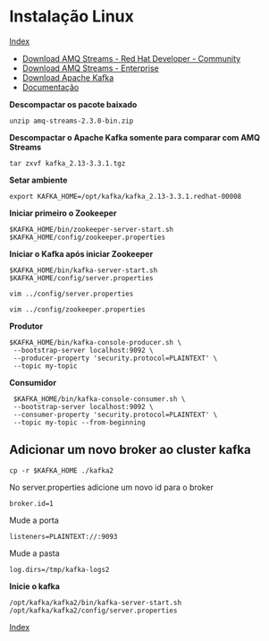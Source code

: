 #
# Instalação Linux 

[Index](./index.md)

- [Download AMQ Streams - Red Hat Developer - Community ](https://developers.redhat.com/products/amq/download)
- [Download AMQ Streams - Enterprise ](https://access.redhat.com/downloads/)
- [Download Apache Kafka](https://kafka.apache.org/downloads)
- [Documentação](https://access.redhat.com/documentation/en-us/red_hat_amq/7.7)


**Descompactar os pacote baixado**
```
unzip amq-streams-2.3.0-bin.zip
```

**Descompactar o Apache Kafka somente para comparar com AMQ Streams**
```
tar zxvf kafka_2.13-3.3.1.tgz 
```

**Setar ambiente**
```
export KAFKA_HOME=/opt/kafka/kafka_2.13-3.3.1.redhat-00008
```

**Iniciar primeiro o Zookeeper**
```
$KAFKA_HOME/bin/zookeeper-server-start.sh $KAFKA_HOME/config/zookeeper.properties
```

**Iniciar o Kafka após iniciar Zookeeper**
```
$KAFKA_HOME/bin/kafka-server-start.sh $KAFKA_HOME/config/server.properties
```

```
vim ../config/server.properties 
```

```
vim ../config/zookeeper.properties
```

**Produtor**

```
$KAFKA_HOME/bin/kafka-console-producer.sh \
 --bootstrap-server localhost:9092 \
 --producer-property 'security.protocol=PLAINTEXT' \
 --topic my-topic
```

**Consumidor**
```
 $KAFKA_HOME/bin/kafka-console-consumer.sh \
 --bootstrap-server localhost:9092 \
 --consumer-property 'security.protocol=PLAINTEXT' \
 --topic my-topic --from-beginning
```

## Adicionar um novo broker ao cluster kafka

```
cp -r $KAFKA_HOME ./kafka2
```


No server.properties adicione um novo id para o broker

```
broker.id=1
```

Mude a porta
```
listeners=PLAINTEXT://:9093
```

Mude a pasta

```
log.dirs=/tmp/kafka-logs2
```

**Inicie o kafka**
```
/opt/kafka/kafka2/bin/kafka-server-start.sh /opt/kafka/kafka2/config/server.properties

```

[Index](./index.md)
